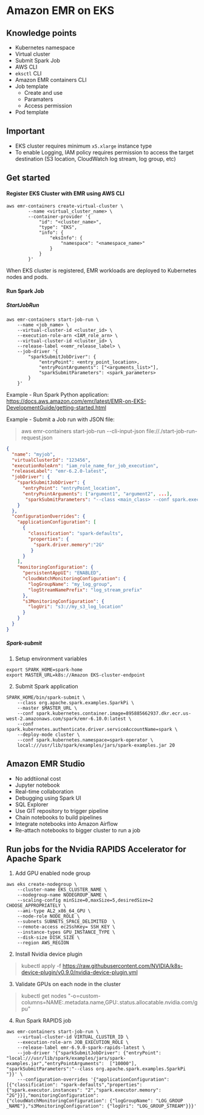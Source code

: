 # Amazon EMR on EKS
## Knowledge points
- Kubernetes namespace
- Virtual cluster
- Submit Spark Job
- AWS CLI
- `eksctl` CLI
- Amazon EMR containers CLI
- Job template
  - Create and use
  - Paramaters
  - Access permission
- Pod template

## Important
- EKS cluster requires minimum `x5.xlarge` instance type
- To enable Logging, IAM policy requires permission to access the target destination (S3 location, CloudWatch log stream, log group, etc)

## Get started
#### Register EKS Cluster with EMR using AWS CLI
```
aws emr-containers create-virtual-cluster \
        --name <virtual_cluster_name> \
        --container-provider '{
            "id": "<cluster_name>",
            "type": "EKS",
            "info": {
                "eksInfo": {
                    "namespace": "<namespace_name>"
                }
            }
        }'
``` 

When EKS cluster is registered, EMR workloads are deployed to Kubernetes nodes and pods. 

#### Run Spark Job
##### StartJobRun
```
aws emr-containers start-job-run \
    --name <job_name> \
    --virtual-cluster-id <cluster_id> \
    --execution-role-arn <IAM_role_arn> \
    --virtual-cluster-id <cluster_id> \
    --release-label <<emr_release_label> \
    --job-driver '{
        "sparkSubmitJobDriver": {
            "entryPoint": <entry_point_location>,
            "entryPointArguments": ["<arguments_list>"],
            "sparkSubmitParameters": <spark_parameters>
        }
    }'
```

Example - Run Spark Python application:
https://docs.aws.amazon.com/emr/latest/EMR-on-EKS-DevelopmentGuide/getting-started.html

Example - Submit a Job run with JSON file:
> aws emr-containers start-job-run --cli-input-json file://./start-job-run-request.json

```start-job-run-request.json
{
  "name": "myjob", 
  "virtualClusterId": "123456",  
  "executionRoleArn": "iam_role_name_for_job_execution", 
  "releaseLabel": "emr-6.2.0-latest", 
  "jobDriver": {
    "sparkSubmitJobDriver": {
      "entryPoint": "entryPoint_location",
      "entryPointArguments": ["argument1", "argument2", ...],  
       "sparkSubmitParameters": "--class <main_class> --conf spark.executor.instances=2 --conf spark.executor.memory=2G --conf spark.executor.cores=2 --conf spark.driver.cores=1"
    }
  }, 
  "configurationOverrides": {
    "applicationConfiguration": [
      {
        "classification": "spark-defaults", 
        "properties": {
          "spark.driver.memory":"2G"
         }
      }
    ], 
    "monitoringConfiguration": {
      "persistentAppUI": "ENABLED", 
      "cloudWatchMonitoringConfiguration": {
        "logGroupName": "my_log_group", 
        "logStreamNamePrefix": "log_stream_prefix"
      }, 
      "s3MonitoringConfiguration": {
        "logUri": "s3://my_s3_log_location"
      }
    }
  }
}
```

##### Spark-submit
1. Setup environment variables
```
export SPARK_HOME=spark-home
export MASTER_URL=k8s://Amazon EKS-cluster-endpoint
```

2. Submit Spark application
```
SPARK_HOME/bin/spark-submit \
    --class org.apache.spark.examples.SparkPi \
    --master $MASTER_URL \
    --conf spark.kubernetes.container.image=895885662937.dkr.ecr.us-west-2.amazonaws.com/spark/emr-6.10.0:latest \
    --conf spark.kubernetes.authenticate.driver.serviceAccountName=spark \
    --deploy-mode cluster \
    --conf spark.kubernetes.namespace=spark-operator \
    local:///usr/lib/spark/examples/jars/spark-examples.jar 20
```

## Amazon EMR Studio
- No addtiional cost
- Jupyter notebook
- Real-time collaboration
- Debugging using Spark UI
- SQL Explorer
- Use GIT repository to trigger pipeline
- Chain notebooks to build pipelines
- Integrate notebooks into Amazon Airflow
- Re-attach notebooks to bigger cluster to run a job
  

## Run jobs for the Nvidia RAPIDS Accelerator for Apache Spark
1. Add GPU enabled node group
```
aws eks create-nodegroup \
    --cluster-name EKS_CLUSTER_NAME \
    --nodegroup-name NODEGROUP_NAME \
    --scaling-config minSize=0,maxSize=5,desiredSize=2 CHOOSE_APPROPRIATELY \
    --ami-type AL2_x86_64_GPU \
    --node-role NODE_ROLE \
    --subnets SUBNETS_SPACE_DELIMITED  \
    --remote-access ec2SshKey= SSH_KEY \
    --instance-types GPU_INSTANCE_TYPE \
    --disk-size DISK_SIZE \
    --region AWS_REGION
 ```

2. Install Nvidia device plugin
> kubectl apply -f https://raw.githubusercontent.com/NVIDIA/k8s-device-plugin/v0.9.0/nvidia-device-plugin.yml

3. Validate GPUs on each node in the cluster
> kubectl get nodes  "-o=custom-columns=NAME:.metadata.name,GPU:.status.allocatable.nvidia\.com/gpu"

4. Run Spark RAPIDS job
```
aws emr-containers start-job-run \
    --virtual-cluster-id VIRTUAL_CLUSTER_ID \
    --execution-role-arn JOB_EXECUTION_ROLE \
    --release-label emr-6.9.0-spark-rapids-latest \
    --job-driver '{"sparkSubmitJobDriver": {"entryPoint": "local:///usr/lib/spark/examples/jars/spark-examples.jar","entryPointArguments":  ["10000"], "sparkSubmitParameters":"--class org.apache.spark.examples.SparkPi "}}' \
    ---configuration-overrides '{"applicationConfiguration": [{"classification": "spark-defaults","properties": {"spark.executor.instances": "2","spark.executor.memory": "2G"}}],"monitoringConfiguration": {"cloudWatchMonitoringConfiguration": {"logGroupName": "LOG_GROUP _NAME"},"s3MonitoringConfiguration": {"logUri": "LOG_GROUP_STREAM"}}}'